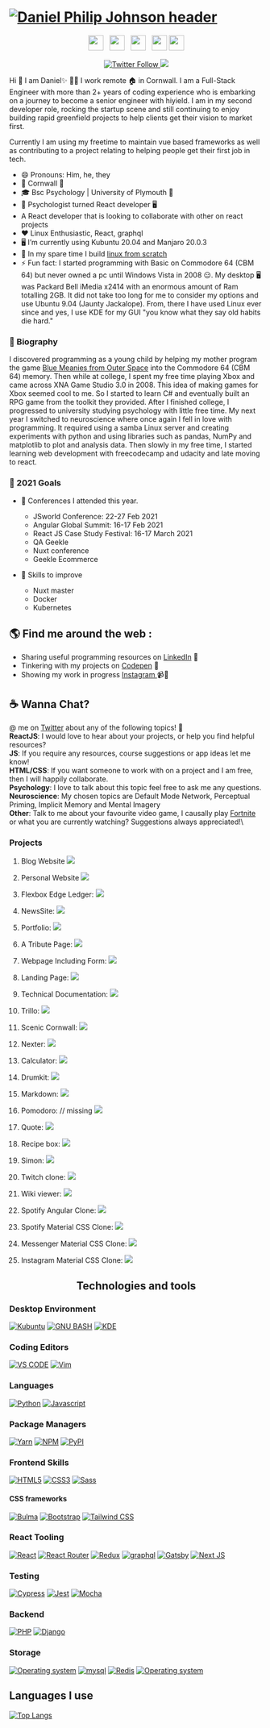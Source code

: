 # [![Daniel Philip Johnson header](https://pbs.twimg.com/profile_banners/1272486620411944971/1625346840/1500x500)](https://danielphilipjohnson.github.io/)

<p align='center'>
<a href="https://codepen.io/danielphilipjohnson/"><img height="30" src="https://raw.githubusercontent.com/danielphilipjohnson/danielphilipjohnson/master/social-icons/codepen.png"></a>&nbsp;&nbsp;
<a href="https://twitter.com/danielp_johnson"><img height="30" src="https://raw.githubusercontent.com/danielphilipjohnson/danielphilipjohnson/master/social-icons/twitter.png"></a>&nbsp;&nbsp;
<a href="https://www.instagram.com/danielphilipjohnson/"><img height="30" src="https://raw.githubusercontent.com/danielphilipjohnson/danielphilipjohnson/master/social-icons/instagram.jpg"></a>&nbsp;&nbsp;
<a href="/"><img height="30" src="https://raw.githubusercontent.com/danielphilipjohnson/danielphilipjohnson/master/social-icons/dev.webp"></a>
<a href="https://www.linkedin.com/in/daniel-philip-johnson/"><img height="30" src="https://raw.githubusercontent.com/danielphilipjohnson/danielphilipjohnson/master/social-icons/linkedin.png"></a>
</p>
<p align='center'>
<a class="header-badge" target="_blank" href="https://twitter.com/danielp_johnson">
  <img alt="Twitter Follow" src="https://img.shields.io/twitter/follow/danielp_johnson?style=social">
  </a>
  
  <a class="header-badge" target="_blank" href="https://www.linkedin.com/in/daniel-philip-johnson/">
  <img src="https://img.shields.io/badge/style--5eba00.svg?label=LinkedIn&logo=linkedin&style=social">
  </a>
</p>

Hi 👋 I am Daniel✨ 👨‍💻 I work remote 🏠 in Cornwall. 
I am a Full-Stack Engineer with more than 2+ years of coding experience who is embarking on a journey to become a senior engineer with hiyield. I am in my second developer role, rocking the startup scene and still continuing to enjoy building rapid greenfield projects to help clients get their vision to market first.

Currently I am using my freetime to maintain vue based frameworks as well as contributing to a project relating to helping people get their first job in tech. 

- 😄 Pronouns: Him, he, they
- 📌 Cornwall 🏴󠁧󠁢󠁥󠁮󠁧󠁿
- 🎓 Bsc Psychology | University of Plymouth 🏫
- 🥼 Psychologist turned React developer 🖥️
- A React developer that is looking to collaborate with other on react projects
- ❤️ Linux Enthusiastic, React, graphql
- 🖥️ I’m currently using Kubuntu 20.04 and Manjaro 20.0.3
- 🔭 In my spare time I build <a href="http://www.linuxfromscratch.org/">linux from scratch</a>
- ⚡ Fun fact: I started programming with Basic on Commodore 64 (CBM 64) but never owned a pc until Windows Vista in 2008 😑. My desktop 🖥️ was Packard Bell iMedia x2414 with an enormous amount of Ram totalling 2GB. It did not take too long for me to consider my options and use Ubuntu 9.04 (Jaunty Jackalope). From, there I have used Linux ever since and yes, I use KDE for my GUI "you know what they say old habits die hard."

### 📔 Biography

I discovered programming as a young child by helping my mother program the game <a href="https://www.retrogamer.net/retro_games80/blue-meanies-from-outer-space/">Blue Meanies from Outer Space</a> into the Commodore 64 (CBM 64) memory. Then while at college, I spent my free time playing Xbox and came across XNA Game Studio 3.0 in 2008. This idea of making games for Xbox seemed cool to me. So I started to learn C# and eventually built an RPG game from the toolkit they provided. After I finished college, I progressed to university studying psychology with little free time. My next year I switched to neuroscience where once again I fell in love with programming. It required using a samba Linux server and creating experiments with python and using libraries such as pandas, NumPy and matplotlib to plot and analysis data. Then slowly in my free time, I started learning web development with freecodecamp and udacity and late moving to react.

### 📌 2021 Goals

- 📌 Conferences I attended this year.
  - JSworld Conference: 22-27 Feb 2021
  - Angular Global Summit: 16-17 Feb 2021
  - React JS Case Study Festival: 16-17 March 2021
  - QA Geekle
  - Nuxt conference
  - Geekle Ecommerce


- 📓 Skills to improve
  - Nuxt master
  - Docker
  - Kubernetes

## 🌎 Find me around the web :

- Sharing useful programming resources on <a href="https://www.linkedin.com/in/daniel-philip-johnson/">LinkedIn</a> 💼
- Tinkering with my projects on <a href="https://codepen.io/danielphilipjohnson/"> Codepen</a> 🏓
- Showing my work in progress <a href="https://www.instagram.com/danielphilipjohnson/"> Instagram </a> 📹🤳

## ☕ Wanna Chat?

@ me on <a href="https://twitter.com/DanielPhilipJo1">Twitter</a> about any of the following topics! 💬\
**ReactJS**: I would love to hear about your projects, or help you find helpful resources?\
**JS**: If you require any resources, course suggestions or app ideas let me know!\
**HTML/CSS**: If you want someone to work with on a project and I am free, then I will happily collaborate.\
**Psychology**: I love to talk about this topic feel free to ask me any questions.\
**Neuroscience**: My chosen topics are Default Mode Network, Perceptual Priming, Implicit Memory and Mental Imagery\
**Other**: Talk to me about your favourite video game, I causally play <a href="https://fortnitetracker.com/profile/all/undreamt%20mayhem">Fortnite</a> or what you are currently watching? Suggestions always appreciated!\

### Projects

1. Blog Website
   <a href="https://github.com/danielphilipjohnson/Blogsite"><img src="https://raw.githubusercontent.com/danielphilipjohnson/danielphilipjohnson/master/portfolio-items/blogsite.png"></a>

2. Personal Website
   <a href="https://github.com/danielphilipjohnson/Personal-Website"><img src="https://raw.githubusercontent.com/danielphilipjohnson/danielphilipjohnson/master/portfolio-items/personal-website.png"></a>

3. Flexbox Edge Ledger: <a href="https://codepen.io/danielphilipjohnson/pen/JjXbpXa?editors=1010"><img src="https://raw.githubusercontent.com/danielphilipjohnson/danielphilipjohnson/master/portfolio-items/welcome-to-edge-ledger-desktop.jpg"></a>

4. NewsSite:
   <a href="https://codepen.io/danielphilipjohnson/pen/oNxwpLN"><img src="https://raw.githubusercontent.com/danielphilipjohnson/danielphilipjohnson/master/portfolio-items/news-site.png"></a>

5. Portfolio: <a href="https://codepen.io/danielphilipjohnson/full/JjXmZGj"><img src="https://raw.githubusercontent.com/danielphilipjohnson/danielphilipjohnson/master/portfolio-items/portfolio.jpg"></a>

6. A Tribute Page: <a href="https://codepen.io/danielphilipjohnson/full/VwaJrPg"><img src="https://raw.githubusercontent.com/danielphilipjohnson/danielphilipjohnson/master/portfolio-items/tribute-page.png"></a>

7. Webpage Including Form: <a href="https://codepen.io/danielphilipjohnson/full/oNxabPN"><img src="https://raw.githubusercontent.com/danielphilipjohnson/danielphilipjohnson/master/portfolio-items/survey-form.png"></a>

8. Landing Page:
   <a href="https://codepen.io/danielphilipjohnson/full/LYNgrGV"><img src="https://raw.githubusercontent.com/danielphilipjohnson/danielphilipjohnson/master/portfolio-items/product-landing-page.png"></a>

9. Technical Documentation: <a href="https://codepen.io/danielphilipjohnson/full/PoNVJLW"><img src="https://raw.githubusercontent.com/danielphilipjohnson/danielphilipjohnson/master/portfolio-items/technical-documentation.png"></a>

10. Trillo:
    <a href="https://github.com/danielphilipjohnson/Front-End-Development-Path/tree/master/1.HTMLandCSS/11.trillo"><img src="https://raw.githubusercontent.com/danielphilipjohnson/danielphilipjohnson/master/portfolio-items/trillo.png"></a>

11. Scenic Cornwall:
    <a href="https://github.com/danielphilipjohnson/Front-End-Development-Path/tree/master/1.HTMLandCSS/10.natours_travel"><img src="https://raw.githubusercontent.com/danielphilipjohnson/danielphilipjohnson/master/portfolio-items/scenic-cornwall.png"></a>

12. Nexter:
    <a href="https://github.com/danielphilipjohnson/Front-End-Development-Path/tree/master/1.HTMLandCSS/12.nexter"><img src="https://raw.githubusercontent.com/danielphilipjohnson/danielphilipjohnson/master/portfolio-items/nexters.png"></a>

13. Calculator:
    <a href="https://github.com/danielphilipjohnson/Front-End-Development-Path/tree/master/3.React-Projects/mini-projects/calculator"><img src="https://raw.githubusercontent.com/danielphilipjohnson/danielphilipjohnson/master/portfolio-items/calculator.png"></a>

14. Drumkit:
    <a href="https://github.com/danielphilipjohnson/Front-End-Development-Path/tree/master/3.React-Projects/mini-projects/drumkit"><img src="https://raw.githubusercontent.com/danielphilipjohnson/danielphilipjohnson/master/portfolio-items/drumkit.png"></a>

15. Markdown:
    <a href="https://github.com/danielphilipjohnson/Front-End-Development-Path/tree/master/3.React-Projects/mini-projects/markdownpreviewer"><img src="https://raw.githubusercontent.com/danielphilipjohnson/danielphilipjohnson/master/portfolio-items/markdown.png"></a>

16. Pomodoro: // missing
    <a href="/"><img src="https://raw.githubusercontent.com/danielphilipjohnson/danielphilipjohnson/master/portfolio-items/pomodoro.png"></a>

17. Quote:
    <a href="/"><img src="https://raw.githubusercontent.com/danielphilipjohnson/danielphilipjohnson/master/portfolio-items/quote.png"></a>

18. Recipe box:
    <a href="/"><img src="https://raw.githubusercontent.com/danielphilipjohnson/danielphilipjohnson/master/portfolio-items/recipe-box.png"></a>

19. Simon:
    <a href="/"><img src="https://raw.githubusercontent.com/danielphilipjohnson/danielphilipjohnson/master/portfolio-items/simon.jpg"></a>

20. Twitch clone:
    <a href="/"><img src="https://raw.githubusercontent.com/danielphilipjohnson/danielphilipjohnson/master/portfolio-items/twitch.png"></a>

21. Wiki viewer:
    <a href="/"><img src="https://raw.githubusercontent.com/danielphilipjohnson/danielphilipjohnson/master/portfolio-items/wikiviewer.png"></a>

22. Spotify Angular Clone:
    <a href="/"><img src="https://raw.githubusercontent.com/danielphilipjohnson/danielphilipjohnson/master/portfolio-items/spotifyclone-angular.png"></a>

23. Spotify Material CSS Clone:
    <a href="/"><img src="https://raw.githubusercontent.com/danielphilipjohnson/danielphilipjohnson/master/portfolio-items/spotify-clone.png"></a>

24. Messenger Material CSS Clone:
    <a href="/"><img src="https://raw.githubusercontent.com/danielphilipjohnson/danielphilipjohnson/master/portfolio-items/messenger-clone.png"></a>

25. Instagram Material CSS Clone:
    <a href="/"><img src="https://raw.githubusercontent.com/danielphilipjohnson/danielphilipjohnson/master/portfolio-items/instagram-clone.png"></a>

<h2 align="center"> Technologies and tools</h2>

### Desktop Environment

[![Kubuntu](https://img.shields.io/badge/OS-Kubuntu-green?logo=linux&logoColor=white&color=0079C1&style=for-the-badge)](https://danielphilipjohnson.github.io/) [![GNU BASH](https://img.shields.io/badge/Bash-v0.0.0-green?logo=gnu-bash&color=282F34&style=for-the-badge)](https://danielphilipjohnson.github.io/) [![KDE](https://img.shields.io/badge/KDE-v0.0.0-green?logo=kde&color=1D99F3&style=for-the-badge)](https://danielphilipjohnson.github.io/)

### Coding Editors

[![VS CODE](https://img.shields.io/badge/VS%20Code-v1.47.3-green?logo=visual-studio-code&color=016EC5&style=for-the-badge)](https://danielphilipjohnson.github.io/) [![Vim](https://img.shields.io/badge/Vim-v8.2-green?logo=vim&color=019733&style=for-the-badge)](https://danielphilipjohnson.github.io/)

### Languages

[![Python](https://img.shields.io/badge/Python-v3.8.0-green?logo=python&color=3776AB&style=for-the-badge)](https://danielphilipjohnson.github.io/) [![Javascript](https://img.shields.io/badge/Javascript-v11-green?logo=javascript&color=3776AB&style=for-the-badge)](https://danielphilipjohnson.github.io/)

### Package Managers

[![Yarn](https://img.shields.io/badge/Yarn-v1.22.4-green?logo=yarn&color=368FB9&style=for-the-badge)](https://danielphilipjohnson.github.io/) [![NPM](https://img.shields.io/badge/NPM-v6.14.7-green?logo=npm&color=CB3837&style=for-the-badge)](https://danielphilipjohnson.github.io/) [![PyPI](https://img.shields.io/badge/PyPI-v6.14.7-green?logo=PyPI&color=3775A9&style=for-the-badge)](https://danielphilipjohnson.github.io/)

### Frontend Skills

[![HTML5](https://img.shields.io/badge/HTML5-v0.0.0-green?logo=HTML5&color=E34F26&style=for-the-badge)](https://danielphilipjohnson.github.io/) [![CSS3](https://img.shields.io/badge/CSS3-v0.0.0-green?logo=CSS3&color=1572B6&style=for-the-badge)](https://danielphilipjohnson.github.io/) [![Sass](https://img.shields.io/badge/Sass-v0.0.0-green?logo=sass&color=CC6699&style=for-the-badge)](https://danielphilipjohnson.github.io/)

#### CSS frameworks

[![Bulma](https://img.shields.io/badge/Bulma-v0.0.0-green?logo=bulma&color=00D1B2&style=for-the-badge)](https://danielphilipjohnson.github.io/) [![Bootstrap](https://img.shields.io/badge/Bootstrap-v0.0.0-green?logo=bootstrap&color=563D7C&style=for-the-badge)](https://danielphilipjohnson.github.io/) [![Tailwind CSS](https://img.shields.io/badge/Tailwind%20CSS-v0.0.0-green?logo=Tailwind-CSS&color=38B2AC&style=for-the-badge)](https://danielphilipjohnson.github.io/)

### React Tooling

[![React](https://img.shields.io/badge/React-v16.13.1-green?logo=react&color=61DBFB&style=for-the-badge)](https://danielphilipjohnson.github.io/) [![React Router](https://img.shields.io/badge/React--Router-v5.2.0-green?logo=react-router&color=F94949&style=for-the-badge)](https://danielphilipjohnson.github.io/) [![Redux](https://img.shields.io/badge/Redux-v4.0.5-green?logo=redux&color=764ABC&style=for-the-badge)](https://danielphilipjohnson.github.io/) [![graphql](https://img.shields.io/badge/GraphQL-v15.3.0-green?logo=graphql&color=E535AB&style=for-the-badge)](https://danielphilipjohnson.github.io/) [![Gatsby](https://img.shields.io/badge/Gatsby-v2.24.37-green?logo=gatsby&color=633194&style=for-the-badge)](https://danielphilipjohnson.github.io/) [![Next JS](https://img.shields.io/badge/Next.JS-v9.5.1-green?logo=next.js&color=000000&style=for-the-badge)](https://danielphilipjohnson.github.io/)

### Testing

[![Cypress](https://img.shields.io/badge/Cypress-v4.12.1-green?logo=cypress&color=47474A&style=for-the-badge)](https://danielphilipjohnson.github.io/) [![Jest](https://img.shields.io/badge/Jest-v26.2.2-green?logo=jest&color=C21325&style=for-the-badge)](https://danielphilipjohnson.github.io/) [![Mocha](https://img.shields.io/badge/Mocha-v0.0.0-green?logo=mocha&color=8D6748&style=for-the-badge)](https://danielphilipjohnson.github.io/)

### Backend

[![PHP](https://img.shields.io/badge/PHP-v0.0.0-green?logo=PHP&color=777BB4&style=for-the-badge)](https://danielphilipjohnson.github.io/) [![Django](https://img.shields.io/badge/Django-v0.0.0-green?logo=Django&color=092E20&style=for-the-badge)](https://danielphilipjohnson.github.io/)

### Storage

[![Operating system](https://img.shields.io/badge/MongoDB-v0.0.0-green?logo=mongodb&color=10AA50&style=for-the-badge)](https://danielphilipjohnson.github.io/) [![mysql](https://img.shields.io/badge/MySQL-v0.0.0-green?logo=mysql&color=4479A1&style=for-the-badge)](https://danielphilipjohnson.github.io/) [![Redis](https://img.shields.io/badge/Redis-v0.0.0-green?logo=redis&color=DC382D&style=for-the-badge)](https://danielphilipjohnson.github.io/) [![Operating system](https://img.shields.io/badge/NodeJS-v0.0.0-green?logo=node.js&color=84CE24&style=for-the-badge)](https://danielphilipjohnson.github.io/)

## Languages I use

[![Top Langs](https://github-readme-stats.vercel.app/api/top-langs/?username=danielphilipjohnson&layout=compact)](https://github.com/danielphilipjohnson/github-readme-stats)
